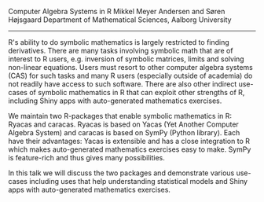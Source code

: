 Computer Algebra Systems in R
Mikkel Meyer Andersen and Søren Højsgaard
Department of Mathematical Sciences, Aalborg University

---

R's ability to do symbolic mathematics is largely restricted to
finding derivatives.  There are many tasks involving symbolic math
that are of interest to R users, e.g. inversion of symbolic matrices,
limits and solving non-linear equations.  Users must resort to other
computer algebra systems (CAS) for such tasks and many R users
(especially outside of academia) do not readily have access to such
software.  There are also other indirect use-cases of symbolic
mathematics in R that can exploit other strengths of R, including
Shiny apps with auto-generated mathematics exercises.

We maintain two R-packages that enable symbolic mathematics in R:
Ryacas and caracas.  Ryacas is based on Yacas (Yet Another Computer
Algebra System) and caracas is based on SymPy (Python library).  Each
have their advantages: Yacas is extensible and has a close integration
to R which makes auto-generated mathematics exercises easy to make.
SymPy is feature-rich and thus gives many possibilities.

In this talk we will discuss the two packages and demonstrate various
use-cases including uses that help understanding statistical models
and Shiny apps with auto-generated mathematics exercises.
